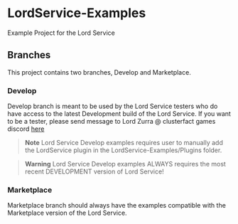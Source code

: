 # LordService-Examples
Example Project for the Lord Service

## Branches
This project contains two branches, 
Develop and Marketplace.

### Develop
Develop branch is meant to be used by the Lord Service testers who do have access to the latest Development build of the Lord Service. If you want to be a tester, please send message to Lord Zurra @ clusterfact games discord [here](https://discord.gg/aWvgSa9mKd)

> **Note**
> Lord Service Develop examples requires user to manually add the LordService plugin in the LordService-Examples/Plugins folder.

> **Warning**
> Lord Service Develop examples ALWAYS requires the most recent DEVELOPMENT version of Lord Service!



### Marketplace
Marketplace branch should always have the examples compatible with the Marketplace version of the Lord Service.

